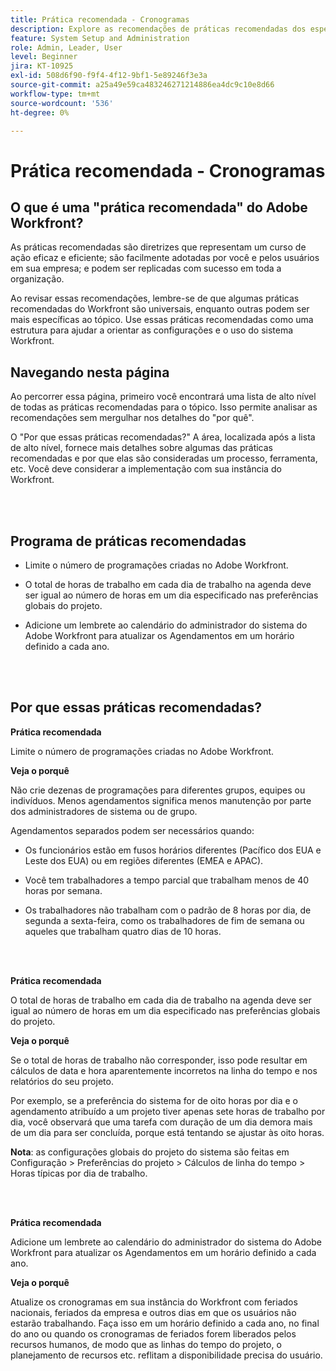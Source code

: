 ```yaml
---
title: Prática recomendada - Cronogramas
description: Explore as recomendações de práticas recomendadas dos especialistas da Adobe Workfront sobre a configuração, o gerenciamento e o uso das programações do Workfront.
feature: System Setup and Administration
role: Admin, Leader, User
level: Beginner
jira: KT-10925
exl-id: 508d6f90-f9f4-4f12-9bf1-5e89246f3e3a
source-git-commit: a25a49e59ca483246271214886ea4dc9c10e8d66
workflow-type: tm+mt
source-wordcount: '536'
ht-degree: 0%

---
```


# Prática recomendada - Cronogramas

## O que é uma &quot;prática recomendada&quot; do Adobe Workfront?

As práticas recomendadas são diretrizes que representam um curso de ação eficaz e eficiente; são facilmente adotadas por você e pelos usuários em sua empresa; e podem ser replicadas com sucesso em toda a organização.

Ao revisar essas recomendações, lembre-se de que algumas práticas recomendadas do Workfront são universais, enquanto outras podem ser mais específicas ao tópico. Use essas práticas recomendadas como uma estrutura para ajudar a orientar as configurações e o uso do sistema Workfront.

## Navegando nesta página

Ao percorrer essa página, primeiro você encontrará uma lista de alto nível de todas as práticas recomendadas para o tópico. Isso permite analisar as recomendações sem mergulhar nos detalhes do &quot;por quê&quot;.

O &quot;Por que essas práticas recomendadas?&quot; A área, localizada após a lista de alto nível, fornece mais detalhes sobre algumas das práticas recomendadas e por que elas são consideradas um processo, ferramenta, etc. Você deve considerar a implementação com sua instância do Workfront.

</br>
</br>

## Programa de práticas recomendadas

* Limite o número de programações criadas no Adobe Workfront.

* O total de horas de trabalho em cada dia de trabalho na agenda deve ser igual ao número de horas em um dia especificado nas preferências globais do projeto.

* Adicione um lembrete ao calendário do administrador do sistema do Adobe Workfront para atualizar os Agendamentos em um horário definido a cada ano.

</br>
</br>

## Por que essas práticas recomendadas?

**Prática recomendada**

Limite o número de programações criadas no Adobe Workfront.



**Veja o porquê**

Não crie dezenas de programações para diferentes grupos, equipes ou indivíduos. Menos agendamentos significa menos manutenção por parte dos administradores de sistema ou de grupo.



Agendamentos separados podem ser necessários quando:

* Os funcionários estão em fusos horários diferentes (Pacífico dos EUA e Leste dos EUA) ou em regiões diferentes (EMEA e APAC).

* Você tem trabalhadores a tempo parcial que trabalham menos de 40 horas por semana.

* Os trabalhadores não trabalham com o padrão de 8 horas por dia, de segunda a sexta-feira, como os trabalhadores de fim de semana ou aqueles que trabalham quatro dias de 10 horas.

</br>
</br>

**Prática recomendada**

O total de horas de trabalho em cada dia de trabalho na agenda deve ser igual ao número de horas em um dia especificado nas preferências globais do projeto.



**Veja o porquê**

Se o total de horas de trabalho não corresponder, isso pode resultar em cálculos de data e hora aparentemente incorretos na linha do tempo e nos relatórios do seu projeto.

Por exemplo, se a preferência do sistema for de oito horas por dia e o agendamento atribuído a um projeto tiver apenas sete horas de trabalho por dia, você observará que uma tarefa com duração de um dia demora mais de um dia para ser concluída, porque está tentando se ajustar às oito horas.

**Nota**: as configurações globais do projeto do sistema são feitas em Configuração > Preferências do projeto > Cálculos de linha do tempo > Horas típicas por dia de trabalho.

</br>
</br>


**Prática recomendada**

Adicione um lembrete ao calendário do administrador do sistema do Adobe Workfront para atualizar os Agendamentos em um horário definido a cada ano.

**Veja o porquê**

Atualize os cronogramas em sua instância do Workfront com feriados nacionais, feriados da empresa e outros dias em que os usuários não estarão trabalhando. Faça isso em um horário definido a cada ano, no final do ano ou quando os cronogramas de feriados forem liberados pelos recursos humanos, de modo que as linhas do tempo do projeto, o planejamento de recursos etc. reflitam a disponibilidade precisa do usuário.

